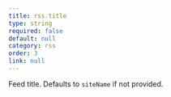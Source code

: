 ```yaml
---
title: rss.title
type: string
required: false
default: null
category: rss
order: 3
link: null
---
```


Feed title. Defaults to `siteName` if not provided.
